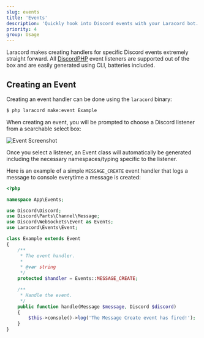 ```yaml
---
slug: events
title: 'Events'
description: 'Quickly hook into Discord events with your Laracord bot.'
priority: 4
group: Usage
---
```


Laracord makes creating handlers for specific Discord events extremely straight forward. All [DiscordPHP](https://discord-php.github.io/DiscordPHP/#events) event listeners are supported out of the box and are easily generated using CLI, batteries included.

## Creating an Event

Creating an event handler can be done using the `laracord` binary:

```sh
$ php laracord make:event Example
```

When creating an event, you will be prompted to choose a Discord listener from a searchable select box:

![Event Screenshot](/images/make-event.png)

Once you select a listener, an Event class will automatically be generated including the necessary namespaces/typing specific to the listener.

Here is an example of a simple `MESSAGE_CREATE` event handler that logs a message to console everytime a message is created:

```php
<?php

namespace App\Events;

use Discord\Discord;
use Discord\Parts\Channel\Message;
use Discord\WebSockets\Event as Events;
use Laracord\Events\Event;

class Example extends Event
{
    /**
     * The event handler.
     *
     * @var string
     */
    protected $handler = Events::MESSAGE_CREATE;

    /**
     * Handle the event.
     */
    public function handle(Message $message, Discord $discord)
    {
        $this->console()->log('The Message Create event has fired!');
    }
}
```
